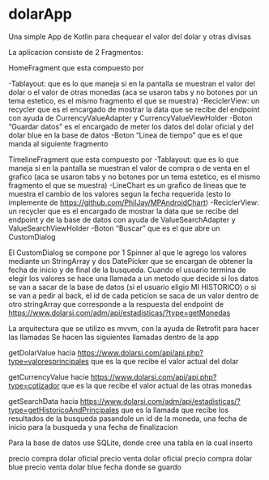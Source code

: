 # dolarApp
Una simple App de Kotlin para chequear el valor del dolar y otras divisas

La aplicacion consiste de 2 Fragmentos:

HomeFragment 
que esta compuesto por

-Tablayout: que es lo que maneja si en la pantalla se muestran el valor del dolar o el valor de otras monedas (aca se usaron tabs y no botones por un tema estetico, es el mismo fragmento el que se muestra)
-ReciclerView: un recycler que es el encargado de mostrar la data que se recibe del endpoint con ayuda de CurrencyValueAdapter y CurrencyValueViewHolder
-Boton “Guardar datos” es el encargado de meter los datos del dolar oficial y del  dolar blue en la base de datos
-Boton “Linea de tiempo” que es el que manda al siguiente fragmento

TimelineFragment
que esta compuesto por
-Tablayout: que es lo que maneja si en la pantalla se muestran el valor de compra o de venta en el grafico (aca se usaron tabs y no botones por un tema estetico, es el mismo fragmento el que se muestra)
-LineChart es un grafico de lineas que te muestra el cambio de los valores segun la fecha requerida (esto lo implemente de https://github.com/PhilJay/MPAndroidChart)
-ReciclerView: un recycler que es el encargado de mostrar la data que se recibe del endpoint y de la base de datos con ayuda de ValueSearchAdapter y ValueSearchViewHolder
-Boton “Buscar” que es el que abre un CustomDialog

El CustomDialog se compone por 1 Spinner al que le agrego los valores mediante un StringArray y dos DatePicker que se encargan de obtener la fecha de inicio y de final de la busqueda.
Cuando el usuario termina de elegir los valores se hace una llamada a un metodo que decide si los datos se van a sacar de la base de datos (si el usuario eligio MI HISTORICO) o si se van a pedir al back, el id de cada peticion se saca de un valor dentro de otro stringArray que corresponde a la respuesta del endpoint de https://www.dolarsi.com/adm/api/estadisticas/?type=getMonedas 


La arquitectura que se utilizo es mvvm, con la ayuda de Retrofit para hacer las llamadas
Se hacen las siguientes llamadas dentro de la app

getDolarValue hacia  https://www.dolarsi.com/api/api.php?type=valoresprincipales que es la que  recibe el valor actual del dolar

getCurrencyValue hacie  https://www.dolarsi.com/api/api.php?type=cotizador que es la que recibe el valor actual de las otras monedas

getSearchData hacia  https://www.dolarsi.com/adm/api/estadisticas/?type=getHistoricoAndPrincipales que es la llamada que recibe los resultados de la busqueda pasandole un id de la moneda, una fecha de inicio para la busqueda y una fecha de finalizacion


Para la base de datos use SQLite, donde cree una tabla en la cual inserto

precio compra dolar oficial
precio venta dolar oficial
precio compra dolar blue
precio venta dolar blue
fecha donde se guardo
 
